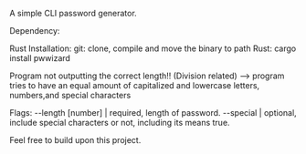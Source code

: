 A simple CLI password generator.

Dependency:

Rust
Installation:
  git:
    clone, compile and move the binary to path 
  Rust:
    cargo install pwwizard

Program not outputting the correct length!! (Division related) --> program tries to have an equal amount of capitalized and lowercase letters, numbers,and special characters

Flags: --length [number] | required, length of password. --special | optional, include special characters or not, including its means true.

Feel free to build upon this project.

